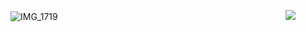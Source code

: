![IMG_1719](https://github.com/user-attachments/assets/4dfa2e1e-6786-469e-b499-aefe3ab4776f)
ㅤㅤㅤㅤㅤㅤㅤㅤㅤㅤㅤㅤㅤㅤㅤㅤㅤㅤㅤㅤㅤㅤㅤㅤㅤㅤㅤㅤ![](https://komarev.com/ghpvc/?username=somentallyunstable&label=♡︎&style=flat-plastic&color=lightgrey)
